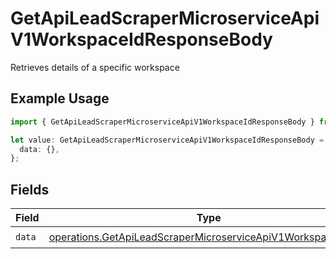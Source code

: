 # GetApiLeadScraperMicroserviceApiV1WorkspaceIdResponseBody

Retrieves details of a specific workspace

## Example Usage

```typescript
import { GetApiLeadScraperMicroserviceApiV1WorkspaceIdResponseBody } from "oppulence-backend-sdk/models/operations";

let value: GetApiLeadScraperMicroserviceApiV1WorkspaceIdResponseBody = {
  data: {},
};
```

## Fields

| Field                                                                                                                                        | Type                                                                                                                                         | Required                                                                                                                                     | Description                                                                                                                                  |
| -------------------------------------------------------------------------------------------------------------------------------------------- | -------------------------------------------------------------------------------------------------------------------------------------------- | -------------------------------------------------------------------------------------------------------------------------------------------- | -------------------------------------------------------------------------------------------------------------------------------------------- |
| `data`                                                                                                                                       | [operations.GetApiLeadScraperMicroserviceApiV1WorkspaceIdData](../../models/operations/getapileadscrapermicroserviceapiv1workspaceiddata.md) | :heavy_check_mark:                                                                                                                           | N/A                                                                                                                                          |